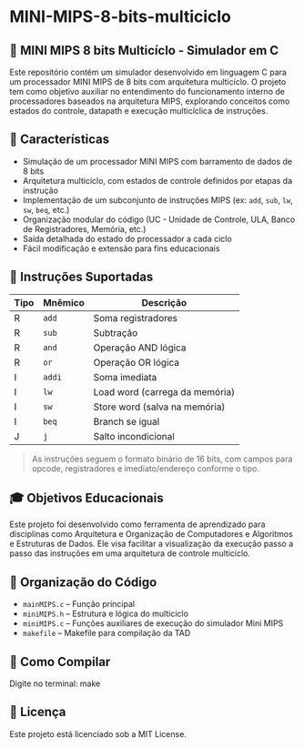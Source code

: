 # MINI-MIPS-8-bits-multiciclo

## 🧠 MINI MIPS 8 bits Multicíclo - Simulador em C

Este repositório contém um simulador desenvolvido em linguagem C para um processador MINI MIPS de 8 bits com arquitetura multicíclo. O projeto tem como objetivo auxiliar no entendimento do funcionamento interno de processadores baseados na arquitetura MIPS, explorando conceitos como estados do controle, datapath e execução multicíclica de instruções.

## 🚀 Características

- Simulação de um processador MINI MIPS com barramento de dados de 8 bits
- Arquitetura multicíclo, com estados de controle definidos por etapas da instrução
- Implementação de um subconjunto de instruções MIPS (ex: `add`, `sub`, `lw`, `sw`, `beq`, etc.)
- Organização modular do código (UC - Unidade de Controle, ULA, Banco de Registradores, Memória, etc.)
- Saída detalhada do estado do processador a cada ciclo
- Fácil modificação e extensão para fins educacionais

## 🧩 Instruções Suportadas

| Tipo | Mnêmico | Descrição                 |
|------|---------|---------------------------|
| R    | `add`   | Soma registradores        |
| R    | `sub`   | Subtração                 |
| R    | `and`   | Operação AND lógica       |
| R    | `or`    | Operação OR lógica        |
| I    | `addi`  | Soma imediata             |
| I    | `lw`    | Load word (carrega da memória) |
| I    | `sw`    | Store word (salva na memória) |
| I    | `beq`   | Branch se igual           |
| J    | `j`     | Salto incondicional       |

> As instruções seguem o formato binário de 16 bits, com campos para opcode, registradores e imediato/endereço conforme o tipo.

## 🎓 Objetivos Educacionais
Este projeto foi desenvolvido como ferramenta de aprendizado para disciplinas como Arquitetura e Organização de Computadores e Algoritmos e Estruturas de Dados. Ele visa facilitar a visualização da execução passo a passo das instruções em uma arquitetura de controle multicíclo.

## 📁 Organização do Código

- `mainMIPS.c` – Função principal
- `miniMIPS.h` – Estrutura e lógica do multiciclo
- `miniMIPS.c` – Funções auxiliares de execução do simulador Mini MIPS
- `makefile` – Makefile para compilação da TAD

## 🔧 Como Compilar

Digite no terminal:
make

## 📄 Licença
Este projeto está licenciado sob a MIT License.
